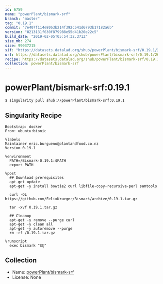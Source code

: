```yaml
---
id: 6759
name: "powerPlant/bismark-srf"
branch: "master"
tag: "0.19.1"
commit: "7e407f114e8063b214f392c541d6793b17182a6b"
version: "0213131f630f879988e55d41b20e22c5"
build_date: "2019-02-05T05:54:32.371Z"
size_mb: 274
size: 99037215
sif: "https://datasets.datalad.org/shub/powerPlant/bismark-srf/0.19.1/2019-02-05-7e407f11-0213131f/0213131f630f879988e55d41b20e22c5.simg"
url: https://datasets.datalad.org/shub/powerPlant/bismark-srf/0.19.1/2019-02-05-7e407f11-0213131f/
recipe: https://datasets.datalad.org/shub/powerPlant/bismark-srf/0.19.1/2019-02-05-7e407f11-0213131f/Singularity
collection: powerPlant/bismark-srf
---
```


# powerPlant/bismark-srf:0.19.1

```bash
$ singularity pull shub://powerPlant/bismark-srf:0.19.1
```

## Singularity Recipe

```singularity
Bootstrap: docker
From: ubuntu:bionic

%labels
Maintainer eric.burgueno@plantandfood.co.nz
Version 0.19.1

%environment
  PATH=/Bismark-0.19.1:$PATH
  export PATH

%post
  ## Download prerequisites
  apt-get update
  apt-get -y install bowtie2 curl libfile-copy-recursive-perl samtools

  curl -OL https://github.com/FelixKrueger/Bismark/archive/0.19.1.tar.gz

  tar -xvf 0.19.1.tar.gz
  
  ## Cleanup
  apt-get -y remove --purge curl
  apt-get -y clean all
  apt-get -y autoremove --purge
  rm -rf /0.19.1.tar.gz

%runscript
  exec bismark "$@"
```

## Collection

 - Name: [powerPlant/bismark-srf](https://github.com/powerPlant/bismark-srf)
 - License: None

